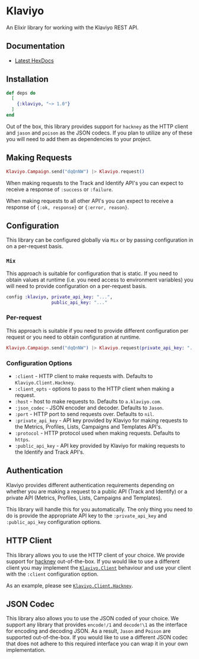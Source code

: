# Klaviyo

An Elixir library for working with the Klaviyo REST API.

## Documentation

* [Latest HexDocs](https://hexdocs.pm/klaviyo)

## Installation

```elixir
def deps do
  [
    {:klaviyo, "~> 1.0"}
  ]
end
```

Out of the box, this library provides support for `hackney` as the HTTP client
and `jason` and `poison` as the JSON codecs. If you plan to utilize any of these
you will need to add them as dependencies to your project.

## Making Requests

```elixir
Klaviyo.Campaign.send("dqQnNW") |> Klaviyo.request()
```

When making requests to the Track and Identify API's you can expect to
receive a response of `:success` or `:failure`.

When making requests to all other API's you can expect to receive a response of
`{:ok, response}` or `{:error, reason}`.

## Configuration

This library can be configured globally via `Mix` or by passing configuration in
on a per-request basis.

### `Mix`

This approach is suitable for configuration that is static. If you need to
obtain values at runtime (i.e. you need access to environment variables) you
will need to provide configuration on a per-request basis.

```elixir
config :klaviyo, private_api_key: "...",
                 public_api_key: "..."
```

### Per-request

This approach is suitable if you need to provide different configuration per
request or you need to obtain configuration at runtime.

```elixir
Klaviyo.Campaign.send("dqQnNW") |> Klaviyo.request(private_api_key: "...")
```

### Configuration Options

* `:client` - HTTP client to make requests with. Defaults to
              `Klaviyo.Client.Hackney`.
* `:client_opts` - options to pass to the HTTP client when making a request.
* `:host` - host to make requests to. Defaults to `a.klaviyo.com`.
* `:json_codec` - JSON encoder and decoder. Defaults to `Jason`.
* `:port` - HTTP port to send requests over. Defaults to `nil`.
* `:private_api_key` - API key provided by Klaviyo for making requests to the
                       Metrics, Profiles, Lists, Campaigns and Templates API's.
* `:protocol` - HTTP protocol used when making requests. Defaults to `https`.
* `:public_api_key` - API key provided by Klaviyo for making requests to the
                      Identify and Track API's.

## Authentication

Klaviyo provides different authentication requirements depending on whether you
are making a request to a public API (Track and Identify) or a private API
(Metrics, Profiles, Lists, Campaigns and Templates).

This library will handle this for you automatically. The only thing you need to
do is provide the appropriate API key to the `:private_api_key` and
`:public_api_key` configuration options.

## HTTP Client

This library allows you to use the HTTP client of your choice. We provide
support for [hackney](https://github.com/benoitc/hackney) out-of-the-box. If
you would like to use a different client you may implement the
[`Klaviyo.Client`](https://hexdocs.pm/klaviyo/Klaviyo/Client.html) behaviour and
use your client with the `:client` configuration option.

As an example, please see [`Klaviyo.Client.Hackney`](https://github.com/malomohq/klaviyo-elixir/blob/master/lib/klaviyo/client/hackney.ex).

## JSON Codec

This library also allows you to use the JSON coded of your choice. We support
any library that provides `encode!/1` and `decode!\1` as the interface for
encoding and decoding JSON. As a result, `Jason` and `Poison` are supported
out-of-the-box. If you would like to use a different JSON codec that does not
adhere to this required interface you can wrap it in your own implementation.
